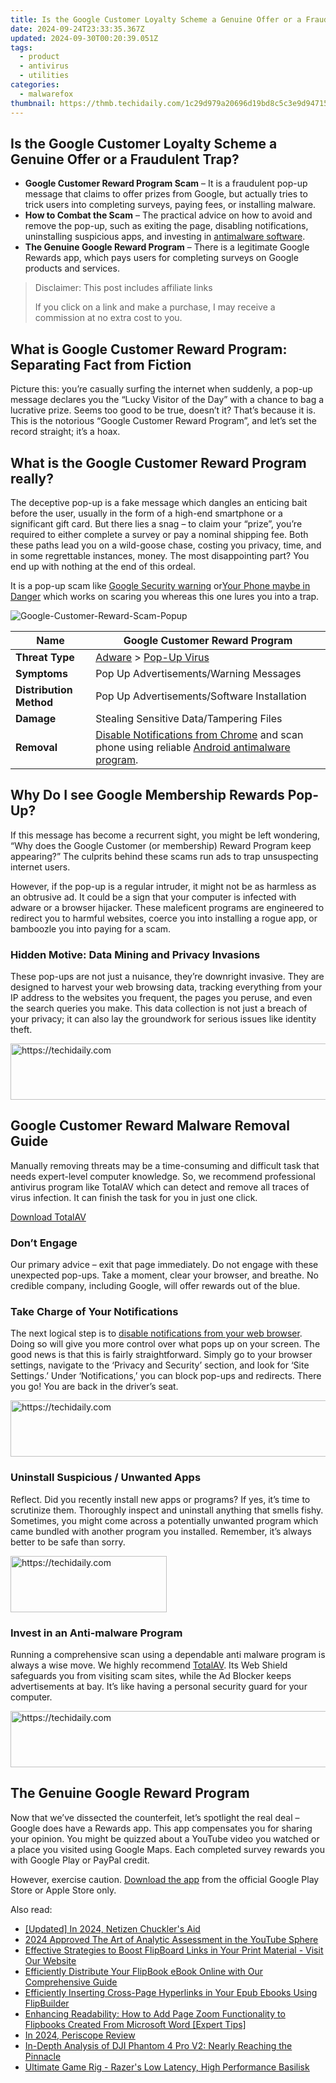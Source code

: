 ```yaml
---
title: Is the Google Customer Loyalty Scheme a Genuine Offer or a Fraudulent Trap?
date: 2024-09-24T23:33:35.367Z
updated: 2024-09-30T00:20:39.051Z
tags:
  - product
  - antivirus
  - utilities
categories:
  - malwarefox
thumbnail: https://thmb.techidaily.com/1c29d979a20696d19bd8c5c3e9d947157133fd882c32bc816c08287c2bc4feb3.jpg
---
```


## Is the Google Customer Loyalty Scheme a Genuine Offer or a Fraudulent Trap?

* **Google Customer Reward Program Scam** – It is a fraudulent pop-up message that claims to offer prizes from Google, but actually tries to trick users into completing surveys, paying fees, or installing malware.
* **How to Combat the Scam** – The practical advice on how to avoid and remove the pop-up, such as exiting the page, disabling notifications, uninstalling suspicious apps, and investing in [antimalware software](https://tools.techidaily.com/malwarefox/products/).
* **The Genuine Google Reward Program** – There is a legitimate Google Rewards app, which pays users for completing surveys on Google products and services.

>  Disclaimer: This post includes affiliate links
>
>  If you click on a link and make a purchase, I may receive a commission at no extra cost to you.
>

## What is Google Customer Reward Program: Separating Fact from Fiction

Picture this: you’re casually surfing the internet when suddenly, a pop-up message declares you the “Lucky Visitor of the Day” with a chance to bag a lucrative prize. Seems too good to be true, doesn’t it? That’s because it is. This is the notorious “Google Customer Reward Program”, and let’s set the record straight; it’s a hoax. 

## What is the Google Customer Reward Program really?

The deceptive pop-up is a fake message which dangles an enticing bait before the user, usually in the form of a high-end smartphone or a significant gift card. But there lies a snag – to claim your “prize”, you’re required to either complete a survey or pay a nominal shipping fee. Both these paths lead you on a wild-goose chase, costing you privacy, time, and in some regrettable instances, money. The most disappointing part? You end up with nothing at the end of this ordeal.

It is a pop-up scam like [Google Security warning](https://tools.techidaily.com/malwarefox/products/) or[Your Phone maybe in Danger](https://tools.techidaily.com/malwarefox/products/) which works on scaring you whereas this one lures you into a trap.

![](https://www.malwarefox.com/wp-content/uploads/2024/01/Google-Customer-Reward-Scam-Popup.webp "Google-Customer-Reward-Scam-Popup")

| **Name**                | Google Customer Reward Program                                                                                                                                                               |
| ----------------------- | -------------------------------------------------------------------------------------------------------------------------------------------------------------------------------------------- |
| **Threat Type**         | [Adware](https://tools.techidaily.com/malwarefox/products/) \> [Pop-Up Virus](https://tools.techidaily.com/malwarefox/products/)                                                                              |
| **Symptoms**            | Pop Up Advertisements/Warning Messages                                                                                                                                                       |
| **Distribution Method** | Pop Up Advertisements/Software Installation                                                                                                                                                  |
| **Damage**              | Stealing Sensitive Data/Tampering Files                                                                                                                                                      |
| **Removal**             | [Disable Notifications from Chrome](https://tools.techidaily.com/malwarefox/products/) and scan phone using reliable [Android antimalware program](https://tools.techidaily.com/malwarefox/products/). |

## Why Do I see Google Membership Rewards Pop-Up?

If this message has become a recurrent sight, you might be left wondering, “Why does the Google Customer (or membership) Reward Program keep appearing?” The culprits behind these scams run ads to trap unsuspecting internet users. 

However, if the pop-up is a regular intruder, it might not be as harmless as an obtrusive ad. It could be a sign that your computer is infected with adware or a browser hijacker. These maleficent programs are engineered to redirect you to harmful websites, coerce you into installing a rogue app, or bamboozle you into paying for a scam.

### Hidden Motive: Data Mining and Privacy Invasions

These pop-ups are not just a nuisance, they’re downright invasive. They are designed to harvest your web browsing data, tracking everything from your IP address to the websites you frequent, the pages you peruse, and even the search queries you make. This data collection is not just a breach of your privacy; it can also lay the groundwork for serious issues like identity theft.

<!-- affiliate ads begin -->
<a href="https://laganoo.pxf.io/c/5597632/1484950/16446" target="_top" id="1484950">
  <img src="//a.impactradius-go.com/display-ad/16446-1484950" border="0" alt="https://techidaily.com" width="728" height="90"/>
</a>
<img height="0" width="0" src="https://laganoo.pxf.io/i/5597632/1484950/16446" style="position:absolute;visibility:hidden;" border="0" />
<!-- affiliate ads end -->

## Google Customer Reward Malware Removal Guide

Manually removing threats may be a time-consuming and difficult task that needs expert-level computer knowledge. So, we recommend professional antivirus program like TotalAV which can detect and remove all traces of virus infection. It can finish the task for you in just one click.

[Download TotalAV](https://tools.techidaily.com/malwarefox/products/)

### Don’t Engage

Our primary advice – exit that page immediately. Do not engage with these unexpected pop-ups. Take a moment, clear your browser, and breathe. No credible company, including Google, will offer rewards out of the blue.

### Take Charge of Your Notifications

The next logical step is to [disable notifications from your web browser](https://tools.techidaily.com/malwarefox/products/). Doing so will give you more control over what pops up on your screen. The good news is that this is fairly straightforward. Simply go to your browser settings, navigate to the ‘Privacy and Security’ section, and look for ‘Site Settings.’ Under ‘Notifications,’ you can block pop-ups and redirects. There you go! You are back in the driver’s seat.

<!-- affiliate ads begin -->
<a href="https://aidotcom.pxf.io/c/5597632/2134500/19576" target="_top" id="2134500">
  <img src="//a.impactradius-go.com/display-ad/19576-2134500" border="0" alt="https://techidaily.com" width="600" height="90"/>
</a>
<img height="0" width="0" src="https://aidotcom.pxf.io/i/5597632/2134500/19576" style="position:absolute;visibility:hidden;" border="0" />
<!-- affiliate ads end -->

### Uninstall Suspicious / Unwanted Apps

Reflect. Did you recently install new apps or programs? If yes, it’s time to scrutinize them. Thoroughly inspect and uninstall anything that smells fishy. Sometimes, you might come across a potentially unwanted program which came bundled with another program you installed. Remember, it’s always better to be safe than sorry.

<!-- affiliate ads begin -->
<a href="https://aligracehair.sjv.io/c/5597632/2135368/19272" target="_top" id="2135368">
  <img src="//a.impactradius-go.com/display-ad/19272-2135368" border="0" alt="https://techidaily.com" width="250" height="90"/>
</a>
<img height="0" width="0" src="https://aligracehair.sjv.io/i/5597632/2135368/19272" style="position:absolute;visibility:hidden;" border="0" />
<!-- affiliate ads end -->

### Invest in an Anti-malware Program

Running a comprehensive scan using a dependable anti malware program is always a wise move. We highly recommend [TotalAV](https://tools.techidaily.com/malwarefox/products/). Its Web Shield safeguards you from visiting scam sites, while the Ad Blocker keeps advertisements at bay. It’s like having a personal security guard for your computer.

<!-- affiliate ads begin -->
<a href="https://appsumo.8odi.net/c/5597632/2130869/7443" target="_top" id="2130869">
  <img src="//a.impactradius-go.com/display-ad/7443-2130869" border="0" alt="https://techidaily.com" width="600" height="90"/>
</a>
<img height="0" width="0" src="https://appsumo.8odi.net/i/5597632/2130869/7443" style="position:absolute;visibility:hidden;" border="0" />
<!-- affiliate ads end -->

## The Genuine Google Reward Program

Now that we’ve dissected the counterfeit, let’s spotlight the real deal – Google does have a Rewards app. This app compensates you for sharing your opinion. You might be quizzed about a YouTube video you watched or a place you visited using Google Maps. Each completed survey rewards you with Google Play or PayPal credit.

However, exercise caution. [Download the app](https://surveys.google.com/google-opinion-rewards/) from the official Google Play Store or Apple Store only.

<ins class="adsbygoogle"
     style="display:block"
     data-ad-format="autorelaxed"
     data-ad-client="ca-pub-7571918770474297"
     data-ad-slot="1223367746"></ins>

<ins class="adsbygoogle"
     style="display:block"
     data-ad-client="ca-pub-7571918770474297"
     data-ad-slot="8358498916"
     data-ad-format="auto"
     data-full-width-responsive="true"></ins>

<span class="atpl-alsoreadstyle">Also read:</span>
<div><ul>
<li><a href="https://fox-http.techidaily.com/updated-in-2024-netizen-chucklers-aid/"><u>[Updated] In 2024, Netizen Chuckler's Aid</u></a></li>
<li><a href="https://youtube-stream.techidaily.com/2024-approved-the-art-of-analytic-assessment-in-the-youtube-sphere/"><u>2024 Approved The Art of Analytic Assessment in the YouTube Sphere</u></a></li>
<li><a href="https://fox-pages.techidaily.com/effective-strategies-to-boost-flipboard-links-in-your-print-material-visit-our-website/"><u>Effective Strategies to Boost FlipBoard Links in Your Print Material - Visit Our Website</u></a></li>
<li><a href="https://fox-pages.techidaily.com/efficiently-distribute-your-flipbook-ebook-online-with-our-comprehensive-guide/"><u>Efficiently Distribute Your FlipBook eBook Online with Our Comprehensive Guide</u></a></li>
<li><a href="https://fox-pages.techidaily.com/efficiently-inserting-cross-page-hyperlinks-in-your-epub-ebooks-using-flipbuilder/"><u>Efficiently Inserting Cross-Page Hyperlinks in Your Epub Ebooks Using FlipBuilder</u></a></li>
<li><a href="https://fox-pages.techidaily.com/enhancing-readability-how-to-add-page-zoom-functionality-to-flipbooks-created-from-microsoft-word-expert-tips/"><u>Enhancing Readability: How to Add Page Zoom Functionality to Flipbooks Created From Microsoft Word [Expert Tips]</u></a></li>
<li><a href="https://extra-approaches.techidaily.com/in-2024-periscope-review/"><u>In 2024, Periscope Review</u></a></li>
<li><a href="https://buynow-reviews.techidaily.com/in-depth-analysis-of-dji-phantom-4-pro-v2-nearly-reaching-the-pinnacle/"><u>In-Depth Analysis of DJI Phantom 4 Pro V2: Nearly Reaching the Pinnacle</u></a></li>
<li><a href="https://games-able.techidaily.com/ultimate-game-rig-razers-low-latency-high-performance-basilisk/"><u>Ultimate Game Rig - Razer's Low Latency, High Performance Basilisk</u></a></li>
</ul></div>

